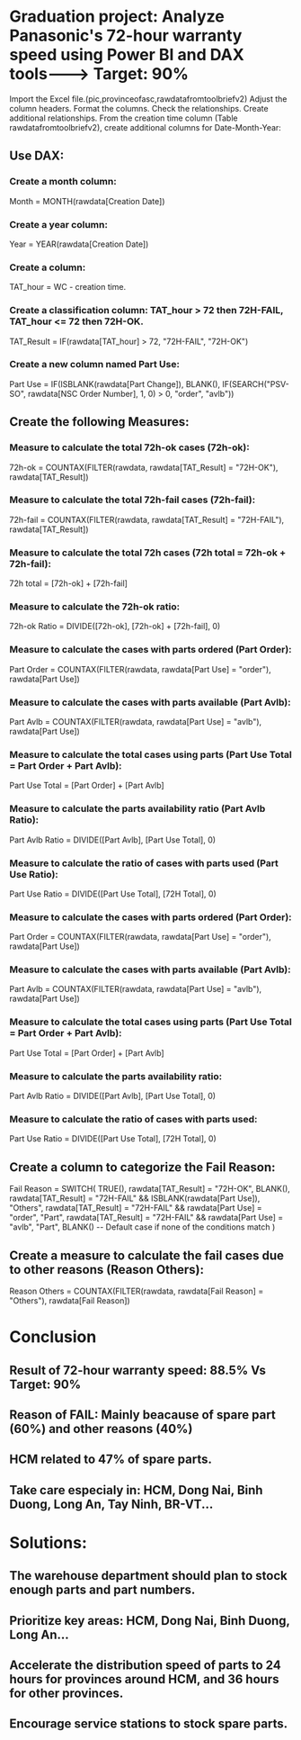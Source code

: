# Graduation project: Analyze Panasonic's 72-hour warranty speed using Power BI and DAX tools---> Target: 90%

Import the Excel file.(pic,provinceofasc,rawdatafromtoolbriefv2) 
Adjust the column headers. 
Format the columns. 
Check the relationships. 
Create additional relationships. 
From the creation time column (Table rawdatafromtoolbriefv2), create additional columns for Date-Month-Year:

## Use DAX:
### Create a month column: 
Month = MONTH(rawdata[Creation Date])
### Create a year column: 
Year = YEAR(rawdata[Creation Date])
### Create a column: 
TAT_hour = WC - creation time.
### Create a classification column: TAT_hour > 72 then 72H-FAIL, TAT_hour <= 72 then 72H-OK.
TAT_Result = IF(rawdata[TAT_hour] > 72, "72H-FAIL", "72H-OK")
### Create a new column named Part Use: 
Part Use = IF(ISBLANK(rawdata[Part Change]), BLANK(), IF(SEARCH("PSV-SO", rawdata[NSC Order Number], 1, 0) > 0, "order", "avlb"))

## Create the following Measures:
### Measure to calculate the total 72h-ok cases (72h-ok):
72h-ok = COUNTAX(FILTER(rawdata, rawdata[TAT_Result] = "72H-OK"), rawdata[TAT_Result])
### Measure to calculate the total 72h-fail cases (72h-fail):
72h-fail = COUNTAX(FILTER(rawdata, rawdata[TAT_Result] = "72H-FAIL"), rawdata[TAT_Result])
### Measure to calculate the total 72h cases (72h total = 72h-ok + 72h-fail):
72h total = [72h-ok] + [72h-fail]
### Measure to calculate the 72h-ok ratio:
72h-ok Ratio = DIVIDE([72h-ok], [72h-ok] + [72h-fail], 0)
### Measure to calculate the cases with parts ordered (Part Order):
Part Order = COUNTAX(FILTER(rawdata, rawdata[Part Use] = "order"), rawdata[Part Use])
### Measure to calculate the cases with parts available (Part Avlb):
Part Avlb = COUNTAX(FILTER(rawdata, rawdata[Part Use] = "avlb"), rawdata[Part Use])
### Measure to calculate the total cases using parts (Part Use Total = Part Order + Part Avlb):
Part Use Total = [Part Order] + [Part Avlb]
### Measure to calculate the parts availability ratio (Part Avlb Ratio):
Part Avlb Ratio = DIVIDE([Part Avlb], [Part Use Total], 0)
### Measure to calculate the ratio of cases with parts used (Part Use Ratio):
Part Use Ratio = DIVIDE([Part Use Total], [72H Total], 0)
### Measure to calculate the cases with parts ordered (Part Order):
Part Order = COUNTAX(FILTER(rawdata, rawdata[Part Use] = "order"), rawdata[Part Use])
### Measure to calculate the cases with parts available (Part Avlb):
Part Avlb = COUNTAX(FILTER(rawdata, rawdata[Part Use] = "avlb"), rawdata[Part Use])
### Measure to calculate the total cases using parts (Part Use Total = Part Order + Part Avlb):
Part Use Total = [Part Order] + [Part Avlb]
### Measure to calculate the parts availability ratio:
Part Avlb Ratio = DIVIDE([Part Avlb], [Part Use Total], 0)
### Measure to calculate the ratio of cases with parts used:
Part Use Ratio = DIVIDE([Part Use Total], [72H Total], 0)
## Create a column to categorize the Fail Reason:
Fail Reason = 
SWITCH(
    TRUE(),
    rawdata[TAT_Result] = "72H-OK", BLANK(),
    rawdata[TAT_Result] = "72H-FAIL" && ISBLANK(rawdata[Part Use]), "Others",
    rawdata[TAT_Result] = "72H-FAIL" && rawdata[Part Use] = "order", "Part",
    rawdata[TAT_Result] = "72H-FAIL" && rawdata[Part Use] = "avlb", "Part",
    BLANK()  -- Default case if none of the conditions match
)
## Create a measure to calculate the fail cases due to other reasons (Reason Others):
Reason Others = COUNTAX(FILTER(rawdata, rawdata[Fail Reason] = "Others"), rawdata[Fail Reason])

# Conclusion
## Result of 72-hour warranty speed: 88.5% Vs Target: 90%
## Reason of FAIL: Mainly beacause of spare part (60%) and other reasons (40%)
## HCM related to 47% of spare parts.
## Take care especialy in: HCM, Dong Nai, Binh Duong, Long An, Tay Ninh, BR-VT...

# Solutions:
## The warehouse department should plan to stock enough parts and part numbers.
## Prioritize key areas: HCM, Dong Nai, Binh Duong, Long An...
## Accelerate the distribution speed of parts to 24 hours for provinces around HCM, and 36 hours for other provinces.
## Encourage service stations to stock spare parts.
